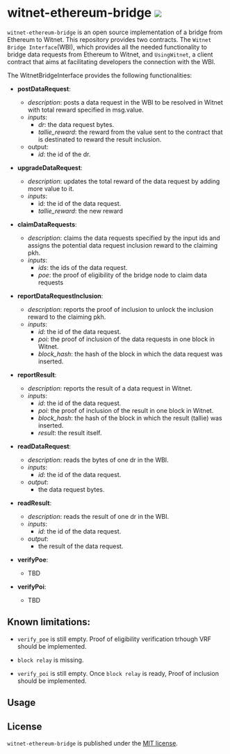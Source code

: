 # witnet-ethereum-bridge [![](https://travis-ci.com/witnet/witnet-ethereum-bridge.svg?branch=master)](https://travis-ci.com/witnet/witnet-ethereum-brdige)

`witnet-ethereum-bridge` is an open source implementation of a bridge from Ethereum to Witnet. This repository provides two contracts. The `Witnet Bridge Interface`(WBI), which provides all the needed functionality to bridge data requests from Ethereum to Witnet, and `UsingWitnet`, a client contract that aims at facilitating developers the connection with the WBI.


The WitnetBridgeInterface provides the following functionalities:

- **postDataRequest**:
  - _description_: posts a data request in the WBI to be resolved in Witnet with total reward specified in msg.value.
  - _inputs_:
    - _dr_: the data request bytes.
    - _tallie_reward_: the reward from the value sent to the contract that is destinated to reward the result inclusion.
  - output:
    - _id_: the id of the dr.

- **upgradeDataRequest**:
  - _description_: updates the total reward of the data request by adding more value to it.
  - _inputs_:
    - id: the id of the data request.
    - _tallie_reward_: the new reward 

- **claimDataRequests**:
  - _description_: claims the data requests specified by the input ids and assigns the potential data request inclusion reward to the claiming pkh.
  - _inputs_:
    - _ids_: the ids of the data request.
    - _poe_: the proof of eligibility of the bridge node to claim data requests

- **reportDataRequestInclusion**:
  - _description_: reports the proof of inclusion to unlock the inclusion reward to the claiming pkh.
  - _inputs_:
    - _id_: the id of the data request.
    - _poi_: the proof of inclusion of the data requests in one block in Witnet.
    - *block_hash*: the hash of the block in which the data request was inserted.
- **reportResult**:
  - _description_: reports the result of a data request in Witnet.
  - _inputs_:
    - _id_: the id of the data request.
    - _poi_: the proof of inclusion of the result in one block in Witnet.
    - *block_hash*: the hash of the block in which the result (tallie) was inserted.
    - *result*: the result itself.
- **readDataRequest**:
  - *description*: reads the bytes of one dr in the WBI.
  - *inputs*:
    - *id*: the id of the data request.
  - *output*:
    - the data request bytes.
- **readResult**:
  - *description*: reads the result of one dr in the WBI.
  - *inputs*:
    - *id*: the id of the data request.
  - *output*:
    - the result of the data request.
- **verifyPoe**:
  - TBD
- **verifyPoi**:
  - TBD

## Known limitations:

- `verify_poe` is still empty. Proof of eligibility verification trhough VRF should be implemented.

- `block relay` is missing.

- `verify_poi` is still empty. Once `block relay` is ready, Proof of inclusion should be implemented.


## Usage

## License

`witnet-ethereum-bridge` is published under the [MIT license][license].

[license]: https://github.com/witnet/witnet-ethereum-bridge/blob/master/LICENSE
